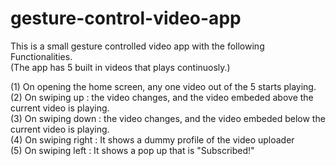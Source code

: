 # gesture-control-video-app
This is a small gesture controlled video app with the following Functionalities.<br />
(The app has 5 built in videos that plays continuosly.)<br />

(1) On opening the home screen, any one video out of the 5 starts playing.<br />
(2) On swiping up : the video changes, and the video embeded above the current video is playing.<br />
(3) On swiping down : the video changes, and the video embeded below the current video is playing.<br />
(4) On swiping right : It shows a dummy profile of the video uploader<br />
(5) On swiping left : It shows a pop up that is "Subscribed!"<br />


